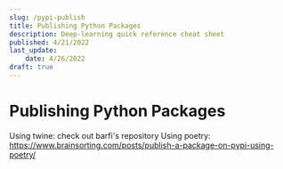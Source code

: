 ```yaml
---
slug: /pypi-publish
title: Publishing Python Packages
description: Deep-learning quick reference cheat sheet
published: 4/21/2022
last_update:
    date: 4/26/2022
draft: true
---
```


# Publishing Python Packages

Using twine: check out barfi's repository
Using poetry: https://www.brainsorting.com/posts/publish-a-package-on-pypi-using-poetry/
